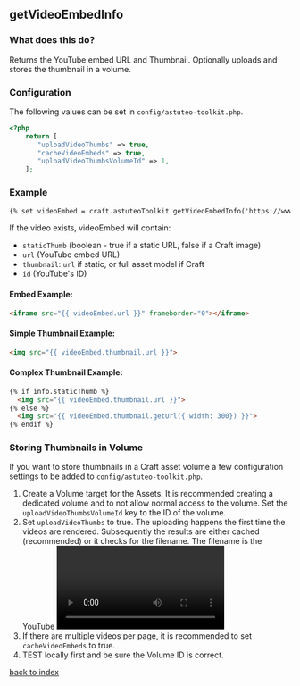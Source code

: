 ## getVideoEmbedInfo

### What does this do?
Returns the YouTube embed URL and Thumbnail. Optionally uploads and stores the thumbnail in a volume. 

### Configuration
The following values can be set in `config/astuteo-toolkit.php`.

```php
<?php
    return [
       "uploadVideoThumbs" => true,
       "cacheVideoEmbeds" => true,
       "uploadVideoThumbsVolumeId" => 1,
    ];
```


### Example
```html
{% set videoEmbed = craft.astuteoToolkit.getVideoEmbedInfo('https://www.youtube.com/watch?v=8Hk9HWJH_OE') %}
```

If the video exists, videoEmbed will contain:
- `staticThumb` (boolean - true if a static URL, false if a Craft image)
- `url` (YouTube embed URL)
- `thumbnail`: `url` if static, or full asset model if Craft
- `id` (YouTube's ID)

#### Embed Example:
```html
<iframe src="{{ videoEmbed.url }}" frameborder="0"></iframe>
```

#### Simple Thumbnail Example:
```html
<img src="{{ videoEmbed.thumbnail.url }}">
```

#### Complex Thumbnail Example:
```html
{% if info.staticThumb %}
  <img src="{{ videoEmbed.thumbnail.url }}">
{% else %}
  <img src="{{ videoEmbed.thumbnail.getUrl({ width: 300}) }}">
{% endif %}
```

### Storing Thumbnails in Volume

If you want to store thumbnails in a Craft asset volume a few configuration settings to be added to `config/astuteo-toolkit.php`.

1. Create a Volume target for the Assets. It is recommended creating a dedicated volume and to not allow normal access to the volume. Set the `uploadVideoThumbsVolumeId` key to the ID of the volume.
2. Set `uploadVideoThumbs` to true. The uploading happens the first time the videos are rendered. Subsequently the results are either cached (recommended) or it checks for the filename. The filename is the YouTube <video ID>.jpg. If there are multiple thumbnails, this may timeout and it will try again on next access.
3. If there are multiple videos per page, it is recommended to set `cacheVideoEmbeds` to true.
4. TEST locally first and be sure the Volume ID is correct.


[back to index](../README.md) 
